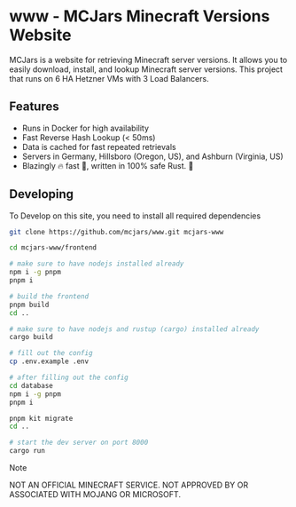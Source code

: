 # www - MCJars Minecraft Versions Website

MCJars is a website for retrieving Minecraft server versions. It allows you to easily download, install, and lookup Minecraft server versions. This project that runs on 6 HA Hetzner VMs with 3 Load Balancers.

## Features

- Runs in Docker for high availability
- Fast Reverse Hash Lookup (< 50ms)
- Data is cached for fast repeated retrievals
- Servers in Germany, Hillsboro (Oregon, US), and Ashburn (Virginia, US)
- Blazingly 🔥 fast 🚀, written in 100% safe Rust. 🦀

## Developing

To Develop on this site, you need to install all required dependencies

```bash
git clone https://github.com/mcjars/www.git mcjars-www

cd mcjars-www/frontend

# make sure to have nodejs installed already
npm i -g pnpm
pnpm i

# build the frontend
pnpm build
cd ..

# make sure to have nodejs and rustup (cargo) installed already
cargo build

# fill out the config
cp .env.example .env

# after filling out the config
cd database
npm i -g pnpm
pnpm i

pnpm kit migrate
cd ..

# start the dev server on port 8000
cargo run
```

> [!NOTE]
> NOT AN OFFICIAL MINECRAFT SERVICE. NOT APPROVED BY OR ASSOCIATED WITH MOJANG OR MICROSOFT.
